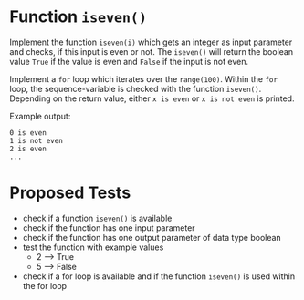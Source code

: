 # Function `iseven()`
Implement the function `iseven(i)` which gets an integer as input parameter and checks, if this input is even or not. The `iseven()` will return the boolean value `True` if the value is even and `False` if the input is not even.

Implement a `for` loop which iterates over the `range(100)`. Within the `for` loop, the sequence-variable is checked with the function `iseven()`. Depending on the return value, either `x is even` or `x is not even` is printed.

Example output: 

    0 is even
    1 is not even
    2 is even
    ...

# Proposed Tests
- check if a function `iseven()` is available
- check if the function has one input parameter
- check if the function has one output parameter of data type boolean
- test the function with example values
    - 2 --> True
    - 5 --> False
- check if a for loop is available and if the function `iseven()` is used within the for loop
